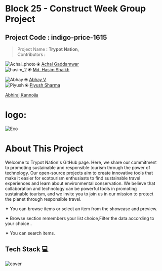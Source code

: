 # Block 25 - Construct Week Group Project
## Project Code : indigo-price-1615
> Project Name : **Trypot Nation**,   
> Contributors : 


 ![Achal_photo](https://user-images.githubusercontent.com/118152296/237016839-1b4b8043-c749-4857-a57b-36915a7cb182.jpg)  ⦿ [Achal Gaddamwar](https://github.com/AchalGaddamwar)       
 ![hasim_2](https://user-images.githubusercontent.com/118152296/237017511-897c770a-89ce-41c9-a58a-9b26453535cd.jpeg)   ⦿  [Md. Hasim Shaikh](https://github.com/Hasims2001) 

  ![Abhay](https://user-images.githubusercontent.com/118152296/237017706-5fecf34b-c18c-4071-9d38-289f536db81e.jpg) ⦿ [Abhay V](https://github.com/abii225)     
 ![Piyush](https://user-images.githubusercontent.com/118152296/237017919-8398c051-aa6f-4cdf-9a45-c7cc854d5e63.png)  ⦿ [Piyush Sharma](https://github.com/pspiyush130)

 [Abhiraj Kannojia](https://github.com/Abhiraj19)
##

# logo:              
![Eco](https://user-images.githubusercontent.com/118152296/237020208-39921b92-670b-476e-8fd7-ac3a0cf9862d.png)

# About This Project
   Welcome to Trypot Nation's GitHub page. Here, we share our commitment to promoting sustainable and responsible tourism through the power of technology. Our open-source projects aim to create innovative tools that make it easier for ecotourism enthusiasts to find sustainable travel experiences and learn about environmental conservation. We believe that collaboration and technology can be powerful tools in promoting sustainable tourism, and we invite you to join us in our mission to protect the planet through responsible travel.

✦ You can browse items or select an item from the showcase and preview.

✦ Browse section remembers your list choice,Filter the data according to your choice .

✦ You can search items.


##



## Tech Stack 💻
![cover](https://user-images.githubusercontent.com/118152296/236819635-30b75b4a-c991-4060-a7f8-90a1da8fa728.jpg)




